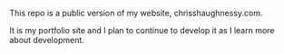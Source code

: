 This repo is a public version of my website, chrisshaughnessy.com.

It is my portfolio site and I plan to continue to develop it as I learn more about development. 

